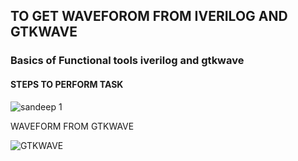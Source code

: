 ## TO GET WAVEFOROM FROM IVERILOG AND GTKWAVE

 ### Basics of Functional tools iverilog and gtkwave
 #### STEPS TO PERFORM TASK
![sandeep 1](https://github.com/Sandeepkumar-bs/vsdquardron/assets/140676646/ba64a24f-8e79-4be3-b2fd-10e9701699ce)


WAVEFORM FROM GTKWAVE

![GTKWAVE](https://github.com/Sandeepkumar-bs/vsdquardron/assets/140676646/97658dad-f3eb-4b37-b48e-69dad4be38ba)
